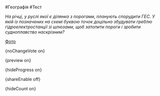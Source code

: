#Географія #Тест

*На річці, у руслі якої є ділянка з порогами, планують спорудити ГЕС. У  якій із позначених на схемі буквою точок доцільно збудувати греблю  гідроелектростанції зі шлюзами, щоб затопити пороги і зробити  судноплавство наскрізним?*

[Фото](https://zno.osvita.ua//doc/images/znotest/26/2630/21.jpg)

{noChangeVote on}

{preview on}

{hideProgress on}

{shareEnable off}

{hideCount on}

